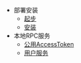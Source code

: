 * 部署安装
    * [起步](/)
    * [安装](/setup.md)
* 本地RPC服务
    * [公用AccessToken](/rpc/AccessToken.md)
    * [用户服务](/rpc/Member.md)
